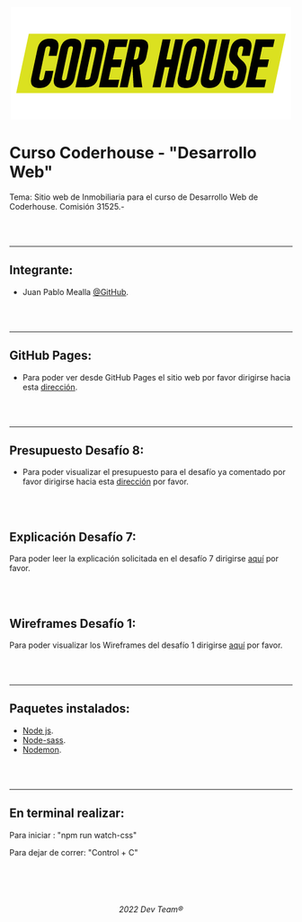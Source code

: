 <p align="center">
  <img src="https://github.com/Random003/Inmobiliaria-Mealla/blob/master/images/coderLogo.png" alt="Logo de coder"/>
</p>

# **Curso Coderhouse - "Desarrollo Web"**

Tema: Sitio web de Inmobiliaria para el curso de Desarrollo Web de Coderhouse. Comisión 31525.-

<br>
<br>

---

## **Integrante:**  
 - Juan Pablo Mealla [@GitHub](https://github.com/Random003).

<br>
<br>

---

## **GitHub Pages:**

- Para poder ver desde GitHub Pages el sitio web por favor dirigirse hacia esta <a href="https://random003.github.io/Inmobiliaria-Mealla/">dirección</a>.

<br>
<br>

---

## **Presupuesto Desafío 8:**

- Para poder visualizar el presupuesto para el desafío ya comentado por favor dirigirse hacia esta <a href="https://github.com/Random003/Inmobiliaria-Mealla/blob/master/Docs/Presupuesto.pdf">dirección</a>  por favor.

<br>
<br>

## **Explicación Desafío 7:**

Para poder leer la explicación solicitada en el desafío 7 dirigirse <a href="https://github.com/Random003/Inmobiliaria-Mealla/blob/master/Docs/Desafio7.md">aquí</a> por favor.

<br>
<br>

## **Wireframes Desafío 1:**

Para poder visualizar los Wireframes del desafío 1 dirigirse <a href="https://github.com/Random003/Inmobiliaria-Mealla/blob/master/Docs/Wireframes.pdf">aquí</a> por favor.

<br>
<br>

---

## **Paquetes instalados:**

- <a href="https://nodejs.org/en/">Node js</a>.
- <a href="https://www.npmjs.com/package/node-sass">Node-sass</a>.
- <a href="https://www.npmjs.com/package/nodemon">Nodemon</a>.

<br>
<br>

---

## **En terminal realizar:**

Para iniciar : "npm run watch-css"

Para dejar de correr: "Control + C"
   

<br>
<br>
<br>

######   <p align="center">2022 Dev Team® </p>